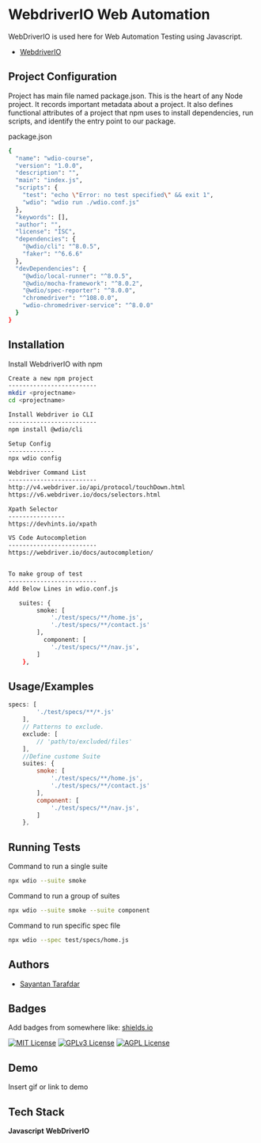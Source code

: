 # WebdriverIO Web Automation

WebDriverIO is used here for Web Automation Testing using Javascript.

- [WebdriverIO](https://webdriver.io/)



## Project Configuration
Project has main file named package.json. This is the heart of any Node project. It records important metadata about a project.
It also defines functional attributes of a project that npm uses to install dependencies, run scripts, and identify the entry point to our package.

package.json
```bash
{
  "name": "wdio-course",
  "version": "1.0.0",
  "description": "",
  "main": "index.js",
  "scripts": {
    "test": "echo \"Error: no test specified\" && exit 1",
    "wdio": "wdio run ./wdio.conf.js"
  },
  "keywords": [],
  "author": "",
  "license": "ISC",
  "dependencies": {
    "@wdio/cli": "^8.0.5",
    "faker": "^6.6.6"
  },
  "devDependencies": {
    "@wdio/local-runner": "^8.0.5",
    "@wdio/mocha-framework": "^8.0.2",
    "@wdio/spec-reporter": "^8.0.0",
    "chromedriver": "^108.0.0",
    "wdio-chromedriver-service": "^8.0.0"
  }
}

```


## Installation

Install WebdriverIO with npm

```bash
Create a new npm project 
-------------------------
mkdir <projectname>
cd <projectname>

Install Webdriver io CLI
-------------------------
npm install @wdio/cli

Setup Config
-------------
npx wdio config

Webdriver Command List
-------------------------
http://v4.webdriver.io/api/protocol/touchDown.html
https://v6.webdriver.io/docs/selectors.html

Xpath Selector
----------------
https://devhints.io/xpath

VS Code Autocompletion
-------------------------
https://webdriver.io/docs/autocompletion/


To make group of test 
-------------------------
Add Below Lines in wdio.conf.js

   suites: {
        smoke: [
            './test/specs/**/home.js',
            './test/specs/**/contact.js'
        ],
          component: [
            './test/specs/**/nav.js',
        ]
    },
```
    
## Usage/Examples

```javascript
specs: [
        './test/specs/**/*.js'
    ],
    // Patterns to exclude.
    exclude: [
        // 'path/to/excluded/files'
    ],
    //Define custome Suite
    suites: {
        smoke: [
            './test/specs/**/home.js',
            './test/specs/**/contact.js'
        ],
        component: [
            './test/specs/**/nav.js',
        ]
    },
```


## Running Tests

Command to run a single suite

```bash
npx wdio --suite smoke
```

Command to run a group of suites
```bash
npx wdio --suite smoke --suite component
```

Command to run specific spec file
```bash
npx wdio --spec test/specs/home.js
```


## Authors

- [Sayantan Tarafdar](https://github.com/bunty20077)


## Badges

Add badges from somewhere like: [shields.io](https://shields.io/)

[![MIT License](https://img.shields.io/badge/License-MIT-green.svg)](https://choosealicense.com/licenses/mit/)
[![GPLv3 License](https://img.shields.io/badge/License-GPL%20v3-yellow.svg)](https://opensource.org/licenses/)
[![AGPL License](https://img.shields.io/badge/license-AGPL-blue.svg)](http://www.gnu.org/licenses/agpl-3.0)


## Demo

Insert gif or link to demo


## Tech Stack

**Javascript**
**WebDriverIO**


